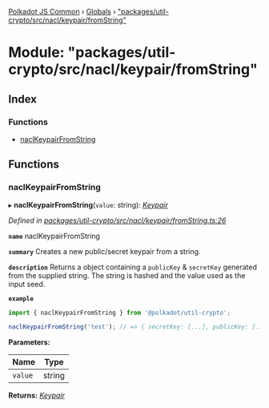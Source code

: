[Polkadot JS Common](../README.md) › [Globals](../globals.md) › ["packages/util-crypto/src/nacl/keypair/fromString"](_packages_util_crypto_src_nacl_keypair_fromstring_.md)

# Module: "packages/util-crypto/src/nacl/keypair/fromString"

## Index

### Functions

* [naclKeypairFromString](_packages_util_crypto_src_nacl_keypair_fromstring_.md#naclkeypairfromstring)

## Functions

###  naclKeypairFromString

▸ **naclKeypairFromString**(`value`: string): *[Keypair](../interfaces/_packages_util_crypto_src_types_.keypair.md)*

*Defined in [packages/util-crypto/src/nacl/keypair/fromString.ts:26](https://github.com/polkadot-js/common/blob/91340577/packages/util-crypto/src/nacl/keypair/fromString.ts#L26)*

**`name`** naclKeypairFromString

**`summary`** Creates a new public/secret keypair from a string.

**`description`** 
Returns a object containing a `publicKey` & `secretKey` generated from the supplied string. The string is hashed and the value used as the input seed.

**`example`** 
<BR>

```javascript
import { naclKeypairFromString } from '@polkadot/util-crypto';

naclKeypairFromString('test'); // => { secretKey: [...], publicKey: [...] }
```

**Parameters:**

Name | Type |
------ | ------ |
`value` | string |

**Returns:** *[Keypair](../interfaces/_packages_util_crypto_src_types_.keypair.md)*
